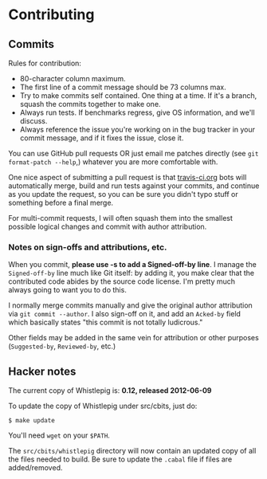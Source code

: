 # Contributing

## Commits

Rules for contribution:

  * 80-character column maximum.
  * The first line of a commit message should be 73 columns max.
  * Try to make commits self contained. One thing at a time.
    If it's a branch, squash the commits together to make one.
  * Always run tests. If benchmarks regress, give OS information,
    and we'll discuss.
  * Always reference the issue you're working on in the bug tracker
    in your commit message, and if it fixes the issue, close it.

You can use GitHub pull requests OR just email me patches directly
(see `git format-patch --help`,) whatever you are more comfortable with.

One nice aspect of submitting a pull request is that
[travis-ci.org](http://travis-ci.org) bots will automatically merge, build
and run tests against your commits, and continue as you update the request,
so you can be sure you didn't typo stuff or something before a final merge.

For multi-commit requests, I will often squash them into the smallest
possible logical changes and commit with author attribution.

### Notes on sign-offs and attributions, etc.

When you commit, **please use -s to add a Signed-off-by line**. I manage
the `Signed-off-by` line much like Git itself: by adding it, you make clear
that the contributed code abides by the source code license. I'm pretty
much always going to want you to do this.

I normally merge commits manually and give the original author attribution
via `git commit --author`. I also sign-off on it, and add an `Acked-by` field
which basically states "this commit is not totally ludicrous."

Other fields may be added in the same vein for attribution or other purposes
(`Suggested-by`, `Reviewed-by`, etc.)

## Hacker notes

The current copy of Whistlepig is: **0.12, released 2012-06-09**

To update the copy of Whistlepig under src/cbits, just do:

    $ make update

You'll need `wget` on your `$PATH`.

The `src/cbits/whistlepig` directory will now contain an updated copy
of all the files needed to build. Be sure to update the `.cabal` file if
files are added/removed.
